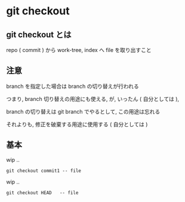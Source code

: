 
# git checkout


## git checkout とは

repo ( commit ) から work-tree, index へ file を取り出すこと


## 注意

branch を指定した場合は branch の切り替えが行われる

つまり, branch 切り替えの用途にも使える,
が, いったん ( 自分としては ),

branch の切り替えは git branch でやるとして,
この用途は忘れる


それよりも, 修正を破棄する用途に使用する ( 自分としては )


## 基本

wip ..

```
git checkout commit1 -- file
```


wip ..

```
git checkout HEAD   -- file
```



